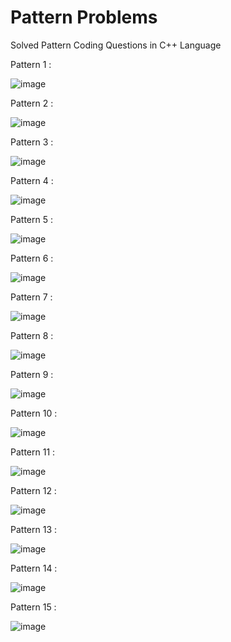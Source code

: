 # Pattern Problems
Solved Pattern Coding Questions in  C++ Language

Pattern 1 : 

![image](https://github.com/unofficialmohit/pattern_problems/assets/123811704/cd25929d-35d1-455d-8819-62d74b938147)


Pattern 2 :

![image](https://github.com/unofficialmohit/pattern_problems/assets/123811704/ff69e9b6-387e-4d13-80be-7c9a42875c0f)


Pattern 3 :

![image](https://github.com/unofficialmohit/pattern_problems/assets/123811704/432e3adb-f23e-4065-a3d0-f485a9251859)


Pattern 4 :

![image](https://github.com/unofficialmohit/pattern_problems/assets/123811704/5464e62f-e6bc-49c0-ba9a-45473adf8591)


Pattern 5 :

![image](https://github.com/unofficialmohit/pattern_problems/assets/123811704/9a227c31-930b-411d-80d3-7ec760509baa)


Pattern 6 :

![image](https://github.com/unofficialmohit/pattern_problems/assets/123811704/dea3c7cc-3cfd-4d32-9940-91dc05d5d760)


Pattern 7 :

![image](https://github.com/unofficialmohit/pattern_problems/assets/123811704/a700507a-dc43-4baf-adae-0ebf1743bfbf)


Pattern 8 :

![image](https://github.com/unofficialmohit/pattern_problems/assets/123811704/bd70c456-90cf-487c-b74c-e9efb1081db3)


Pattern 9 :

![image](https://github.com/unofficialmohit/pattern_problems/assets/123811704/06ea6980-fba4-4256-8dcf-230db6086b6d)


Pattern 10 :

![image](https://github.com/unofficialmohit/pattern_problems/assets/123811704/602c9d6b-df48-4fc5-ae42-5b4ac327f9e3)


Pattern 11 :

![image](https://github.com/unofficialmohit/pattern_problems/assets/123811704/5b71ab73-0aea-4c47-90a6-f750cfa7f13d)


Pattern 12 :

![image](https://github.com/unofficialmohit/pattern_problems/assets/123811704/6ff811eb-94fa-46f8-aea1-833290e94225)


Pattern 13 :

![image](https://github.com/unofficialmohit/pattern_problems/assets/123811704/985a2e35-e607-47b4-a1e8-d36c615efb1c)


Pattern 14 :

![image](https://github.com/unofficialmohit/pattern_problems/assets/123811704/f70e88c7-8e0d-4e80-a0a6-b06d3b952b13)


Pattern 15 :

![image](https://github.com/unofficialmohit/pattern_problems/assets/123811704/4edf7c5a-78f7-480d-8a30-9ba30f0adc15)


